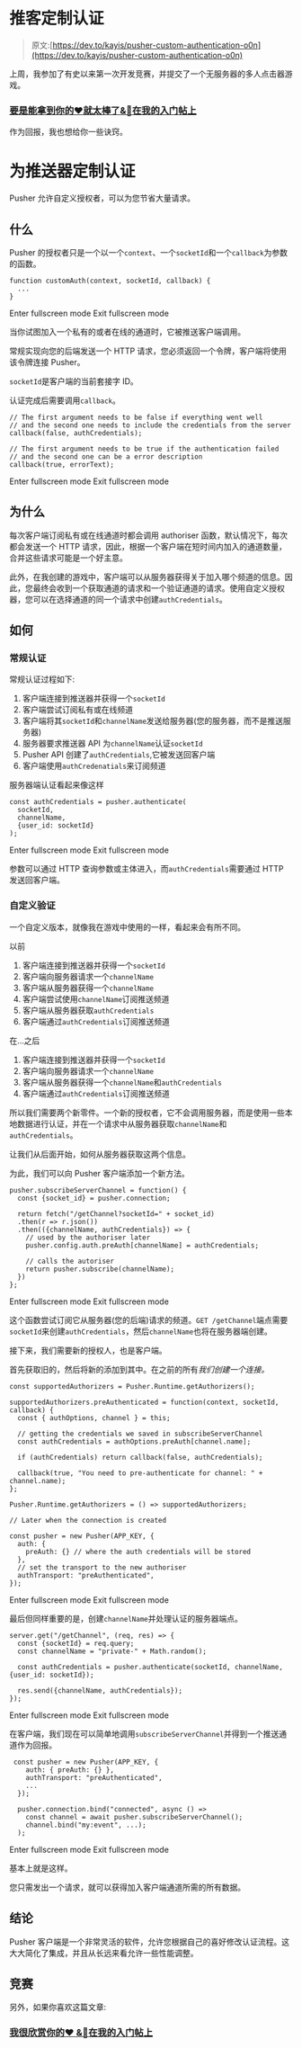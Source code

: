 # 推客定制认证

> 原文:[https://dev.to/kayis/pusher-custom-authentication-o0n](https://dev.to/kayis/pusher-custom-authentication-o0n)

上周，我参加了有史以来第一次开发竞赛，并提交了一个无服务器的多人点击器游戏。

### [要是能拿到你的❤️就太棒了&🦄在我的入门帖上](https://dev.to/kayis/startup-clix-serverless-pusher-contest-entry-written-in-javascript-1jai)

作为回报，我也想给你一些诀窍。

# 为推送器定制认证

Pusher 允许自定义授权者，可以为您节省大量请求。

## 什么

Pusher 的授权者只是一个以一个`context`、一个`socketId`和一个`callback`为参数的函数。

```
function customAuth(context, socketId, callback) {
  ... 
} 
```

Enter fullscreen mode Exit fullscreen mode

当你试图加入一个私有的或者在线的通道时，它被推送客户端调用。

常规实现向您的后端发送一个 HTTP 请求，您必须返回一个令牌，客户端将使用该令牌连接 Pusher。

`socketId`是客户端的当前套接字 ID。

认证完成后需要调用`callback`。

```
// The first argument needs to be false if everything went well
// and the second one needs to include the credentials from the server
callback(false, authCredentials);

// The first argument needs to be true if the authentication failed
// and the second one can be a error description
callback(true, errorText); 
```

Enter fullscreen mode Exit fullscreen mode

## 为什么

每次客户端订阅私有或在线通道时都会调用 authoriser 函数，默认情况下，每次都会发送一个 HTTP 请求，因此，根据一个客户端在短时间内加入的通道数量，合并这些请求可能是一个好主意。

此外，在我创建的游戏中，客户端可以从服务器获得关于加入哪个频道的信息。因此，您最终会收到一个获取通道的请求和一个验证通道的请求。使用自定义授权器，您可以在选择通道的同一个请求中创建`authCredentials`。

## 如何

### 常规认证

常规认证过程如下:

1.  客户端连接到推送器并获得一个`socketId`
2.  客户端尝试订阅私有或在线频道
3.  客户端将其`socketId`和`channelName`发送给服务器(您的服务器，而不是推送服务器)
4.  服务器要求推送器 API 为`channelName`认证`socketId`
5.  Pusher API 创建了`authCredentials`,它被发送回客户端
6.  客户端使用`authCredenatials`来订阅频道

服务器端认证看起来像这样

```
const authCredentials = pusher.authenticate(
  socketId,
  channelName,
  {user_id: socketId}
); 
```

Enter fullscreen mode Exit fullscreen mode

参数可以通过 HTTP 查询参数或主体进入，而`authCredentials`需要通过 HTTP 发送回客户端。

### 自定义验证

一个自定义版本，就像我在游戏中使用的一样，看起来会有所不同。

以前

1.  客户端连接到推送器并获得一个`socketId`
2.  客户端向服务器请求一个`channelName`
3.  客户端从服务器获得一个`channelName`
4.  客户端尝试使用`channelName`订阅推送频道
5.  客户端从服务器获取`authCredentials`
6.  客户端通过`authCredentials`订阅推送频道

在...之后

1.  客户端连接到推送器并获得一个`socketId`
2.  客户端向服务器请求一个`channelName`
3.  客户端从服务器获得一个`channelName`和`authCredentials`
4.  客户端通过`authCredentials`订阅推送频道

所以我们需要两个新零件。一个新的授权者，它不会调用服务器，而是使用一些本地数据进行认证，并在一个请求中从服务器获取`channelName`和`authCredentials`。

让我们从后面开始，如何从服务器获取这两个信息。

为此，我们可以向 Pusher 客户端添加一个新方法。

```
pusher.subscribeServerChannel = function() {
  const {socket_id} = pusher.connection;

  return fetch("/getChannel?socketId=" + socket_id)
  .then(r => r.json())
  .then(({channelName, authCredentials}) => {
    // used by the authoriser later
    pusher.config.auth.preAuth[channelName] = authCredentials;

    // calls the autoriser
    return pusher.subscribe(channelName);
  })
}; 
```

Enter fullscreen mode Exit fullscreen mode

这个函数尝试订阅它从服务器(您的后端)请求的频道。`GET /getChannel`端点需要`socketId`来创建`authCredentials`，然后`channelName`也将在服务器端创建。

接下来，我们需要新的授权人，也是客户端。

首先获取旧的，然后将新的添加到其中。在之前的所有*我们创建一个连接。* 

```
const supportedAuthorizers = Pusher.Runtime.getAuthorizers();

supportedAuthorizers.preAuthenticated = function(context, socketId, callback) {
  const { authOptions, channel } = this;

  // getting the credentials we saved in subscribeServerChannel
  const authCredentials = authOptions.preAuth[channel.name];

  if (authCredentials) return callback(false, authCredentials);

  callback(true, "You need to pre-authenticate for channel: " + channel.name);
};

Pusher.Runtime.getAuthorizers = () => supportedAuthorizers;

// Later when the connection is created

const pusher = new Pusher(APP_KEY, {
  auth: {
    preAuth: {} // where the auth credentials will be stored
  },
  // set the transport to the new authoriser
  authTransport: "preAuthenticated",
}); 
```

Enter fullscreen mode Exit fullscreen mode

最后但同样重要的是，创建`channelName`并处理认证的服务器端点。

```
server.get("/getChannel", (req, res) => {
  const {socketId} = req.query;
  const channelName = "private-" + Math.random();

  const authCredentials = pusher.authenticate(socketId, channelName, {user_id: socketId});

  res.send({channelName, authCredentials});
}); 
```

Enter fullscreen mode Exit fullscreen mode

在客户端，我们现在可以简单地调用`subscribeServerChannel`并得到一个推送通道作为回报。

```
 const pusher = new Pusher(APP_KEY, {
    auth: { preAuth: {} },
    authTransport: "preAuthenticated",
    ...
  });

  pusher.connection.bind("connected", async () =>
    const channel = await pusher.subscribeServerChannel();
    channel.bind("my:event", ...);
  ); 
```

Enter fullscreen mode Exit fullscreen mode

基本上就是这样。

您只需发出一个请求，就可以获得加入客户端通道所需的所有数据。

## 结论

Pusher 客户端是一个非常灵活的软件，允许您根据自己的喜好修改认证流程。这大大简化了集成，并且从长远来看允许一些性能调整。

## 竞赛

另外，如果你喜欢这篇文章:

### [我很欣赏你的❤️ &🦄在我的入门帖上](https://dev.to/kayis/startup-clix-serverless-pusher-contest-entry-written-in-javascript-1jai)